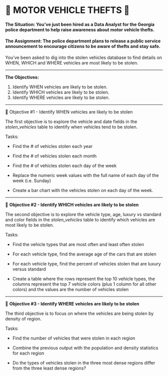 # 🚗 MOTOR VEHICLE THEFTS 🚗

#### The Situation: You’ve just been hired as a Data Analyst for the Georgia police department to help raise awareness about motor vehicle thefts.

#### The Assignment: The police department plans to release a public service announcement to encourage citizens to be aware of thefts and stay safe.
You’ve been asked to dig into the stolen vehicles database to find details on WHEN, WHICH and WHERE vehicles are most likely to be stolen. 

---
**The Objectives:**

1. Identify WHEN vehicles are likely to be stolen.
2. Identify WHICH vehicles are likely to be stolen.
3. Identify WHERE vehicles are likely to be stolen.
   
---
🚙 Objective #1 - Identify WHEN vehicles are likely to be stolen

The first objective is to explore the vehicle and date fields in the _stolen_vehicles_ table to identify when vehicles tend to be stolen.
	
 
 Tasks:
 
-	Find the # of vehicles stolen each year

-	Find the # of vehicles stolen each month

-	Find the # of vehicles stolen each day of the week

-	Replace the numeric week values with the full name of each day of the week (i.e. Sunday)

-	Create a bar chart with the vehicles stolen on each day of the week.

---  

🚙 **Objective #2 - Identify WHICH vehicles are likely to be stolen**

The second objective is to explore the vehicle type, age, luxury vs standard and color fields in the _stolen_vehicles_ table to identify which vehicles are most likely to be stolen.


Tasks:

-	Find the vehicle types that are most often and least often stolen
  
-	For each vehicle type, find the average age of the cars that are stolen
  
-	For each vehicle type, find the percent of vehicles stolen that are luxury versus standard
  
-	Create a table where the rows represent the top 10 vehicle types, the columns represent the top 7 vehicle colors (plus 1 column for all other colors) and the values are the number of vehicles stolen
  
---  

🚙 **Objective #3 - Identify WHERE vehicles are likely to be stolen**

The third objective is to focus on where the vehicles are being stolen by density of region.


Tasks:

-	Find the number of vehicles that were stolen in each region
  
-	Combine the previous output with the population and density statistics for each region
  
-	Do the types of vehicles stolen in the three most dense regions differ from the three least dense regions?
  


